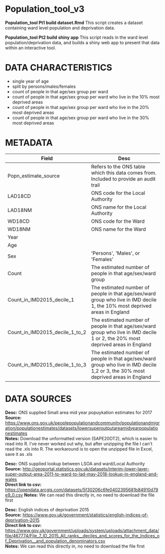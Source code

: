 # Population_tool_v3
**Population_tool Pt1 build dataset.Rmd** 
This script creates a dataset containing ward level population and deprivation data.

**Population_tool Pt2 build shiny app**
This script reads in the ward level population/deprivation data, and builds a shiny web app to present that data within an interactive tool.
  
# DATA CHARACTERISTICS
* single year of age  
* split by persons/males/females  
* count of people in that age/sex group per ward  
* count of people in that age/sex group per ward who live in the 10% most deprived areas  
* count of people in that age/sex group per ward who live in the 20% most deprived areas  
* count of people in that age/sex group per ward who live in the 30% most deprived areas  

# METADATA  

| Field | Desc |
|-----------------------------------|----------------------------------|
|Popn_estimate_source               | Refers to the ONS table which this data comes from. Included to provide an audit trail  |  
| LAD18CD                           | ONS code for the Local Authority  |  
| LAD18NM                           | ONS name for the Local Authority  |  
| WD18CD                            | ONS code for the Ward  |  
| WD18NM                            | ONS name for the Ward  |  
| Year  |   |  
| Age   |   |  
| Sex   | 'Persons', 'Males', or 'Females'  |  
| Count | The estimated number of people in that age/sex/ward group |  
| Count_in_IMD2015_decile_1 | The estimated number of people in that age/sex/ward group who live in IMD decile 1, the 10% most deprived areas in England    |  
| Count_in_IMD2015_decile_1_to_2 | The estimated number of people in that age/sex/ward group who live in IMD decile 1 or 2, the 20% most deprived areas in England    |  
| Count_in_IMD2015_decile_1_to_3 | The estimated number of people in that age/sex/ward group who live in IMD decile 1,2 or 3, the 30% most deprived areas in England    |  


# DATA SOURCES  

**Desc:** ONS supplied Small area mid year popuykation estimates for 2017  
**Source:** https://www.ons.gov.uk/peoplepopulationandcommunity/populationandmigration/populationestimates/datasets/lowersuperoutputareamidyearpopulationestimates  
**Notes:** Download the unformatted version (SAPE20DT2), which is easier to read into R. I've never worked out why, but after unzipping the file I can't read the .xls into R. The workaround is to open the unzipped file in Excel, save it as .xls  

**Desc:** ONS supplied lookup between LSOA and ward/Local Authority  
**Source:** http://geoportal.statistics.gov.uk/datasets/interim-lower-layer-super-output-area-2011-to-ward-to-lad-may-2018-lookup-in-england-and-wales  
**Direct link to csv:** https://opendata.arcgis.com/datasets/5f30206c6fe0402395681b84910d79e9_0.csv
**Notes:** We can read this directly in, no need to download the file first  

**Desc:** English indices of deprivation 2015  
**Source:** https://www.gov.uk/government/statistics/english-indices-of-deprivation-2015  
**Direct link to csv:** https://www.gov.uk/government/uploads/system/uploads/attachment_data/file/467774/File_7_ID_2015_All_ranks__deciles_and_scores_for_the_Indices_of_Deprivation__and_population_denominators.csv  
**Notes:** We can read this directly in, no need to download the file first  

